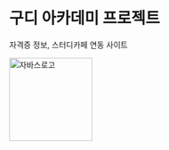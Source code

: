 # 구디 아카데미 프로젝트
자격증 정보, 스터디카페 연동 사이트

<img width="149" alt="자바스로고" src="https://user-images.githubusercontent.com/91714677/197428489-b6dba730-ecef-43d4-a90a-3bc0ea17a45b.png">


